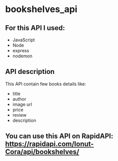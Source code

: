 # bookshelves_api

## For this API I used:
- JavaScript
- Node
- express
- nodemon

## API description
This API contain few books details like:
- title
- author
- image url
- price
- review
- description

## You can use this API on RapidAPI: https://rapidapi.com/Ionut-Cora/api/bookshelves/
